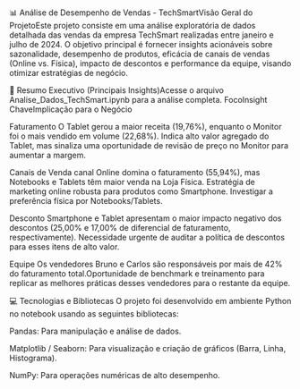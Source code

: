 📊 Análise de Desempenho de Vendas - TechSmartVisão Geral do ProjetoEste projeto consiste em uma análise exploratória de dados
detalhada das vendas da empresa TechSmart realizadas entre janeiro e julho de 2024. O objetivo principal é fornecer insights acionáveis sobre
sazonalidade, desempenho de produtos, eficácia de canais de vendas (Online vs. Física), impacto de descontos e performance da equipe,
visando otimizar estratégias de negócio.

🎯 Resumo Executivo (Principais Insights)Acesse o arquivo Analise_Dados_TechSmart.ipynb para a análise completa.
FocoInsight ChaveImplicação para o Negócio

Faturamento
    O Tablet gerou a maior receita (19,76%), enquanto o Monitor foi o mais vendido em volume (22,68%).
Indica alto valor agregado do Tablet, mas sinaliza uma oportunidade de revisão de preço no Monitor para aumentar a margem.

Canais de Venda 
    canal Online domina o faturamento (55,94%), mas Notebooks e Tablets têm maior venda na Loja Física.
Estratégia de marketing online robusta para produtos como Smartphone. Investigar a preferência física por Notebooks/Tablets.

Desconto
    Smartphone e Tablet apresentam o maior impacto negativo dos descontos (25,00% e 17,00% de diferencial de faturamento, respectivamente).
Necessidade urgente de auditar a política de descontos para esses itens de alto valor.

Equipe
    Os vendedores Bruno e Carlos são responsáveis por mais de 42% do faturamento total.Oportunidade de benchmark e treinamento para replicar 
as melhores práticas desses vendedores para o restante da equipe.


💻 Tecnologias e Bibliotecas
O projeto foi desenvolvido em ambiente Python no notebook usando as seguintes bibliotecas:

Pandas: Para manipulação e análise de dados.

Matplotlib / Seaborn: Para visualização e criação de gráficos (Barra, Linha, Histograma).

NumPy: Para operações numéricas de alto desempenho.


